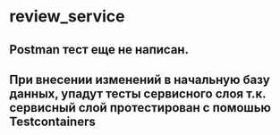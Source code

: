 # review_service
## Postman тест еще не написан.
## При внесении изменений в начальную базу данных, упадут тесты сервисного слоя т.к. сервисный слой протестирован с помошью Testcontainers
